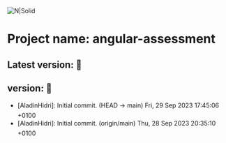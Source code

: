 ![N|Solid](https://media-exp1.licdn.com/dms/image/C510BAQE21IoXP9yPYw/company-logo_200_200/0?e=2159024400&v=beta&t=0uhJ81EqlzI5fsk_9AeBSaPu9S8WmyvGiEWxKWFioP4)
# Project name: angular-assessment
## Latest version:   :rocket:
## version:   :rocket:

* [AladinHidri]: Initial commit. (HEAD -> main) Fri, 29 Sep 2023 17:45:06 +0100
* [AladinHidri]: Initial commit. (origin/main) Thu, 28 Sep 2023 20:35:10 +0100
